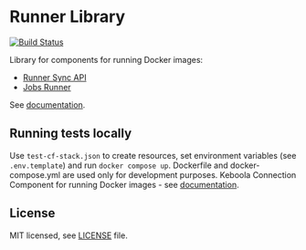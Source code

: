 # Runner Library

[![Build Status](https://dev.azure.com/keboola-dev/docker-runner/_apis/build/status/keboola.docker-bundle?branchName=master)](https://dev.azure.com/keboola-dev/docker-runner/_build/latest?definitionId=1&branchName=master)

Library for components for running Docker images:
- [Runner Sync API](https://github.com/keboola/runner-sync-api)
- [Jobs Runner](https://github.com/keboola/docker-runner-jobs)

See [documentation](https://developers.keboola.com/extend/docker-runner/).

## Running tests locally
Use `test-cf-stack.json` to create resources, set environment variables (see `.env.template`) and run `docker compose up`.
Dockerfile and docker-compose.yml are used only for development purposes.
Keboola Connection Component for running Docker images - see [documentation](https://developers.keboola.com/extend/docker-runner/).

## License

MIT licensed, see [LICENSE](./LICENSE) file.
